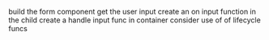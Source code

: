 build the form component 
get the user input 
create an on input function in the child
create a handle input func in container 
consider use of of lifecycle funcs 